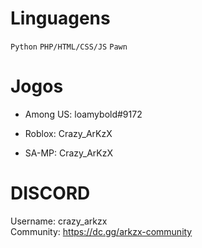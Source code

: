 # Linguagens
```Python``` ```PHP/HTML/CSS/JS``` ```Pawn```

# Jogos
* Among US: loamybold#9172

* Roblox: Crazy_ArKzX
  
* SA-MP: Crazy_ArKzX

# DISCORD
Username: crazy_arkzx<br>Community: https://dc.gg/arkzx-community
